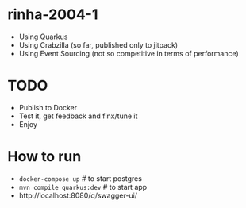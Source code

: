 # rinha-2004-1

* Using Quarkus
* Using Crabzilla (so far, published only to jitpack)
* Using Event Sourcing (not so competitive in terms of performance)

# TODO

* Publish to Docker
* Test it, get feedback and finx/tune it
* Enjoy

# How to run

* `docker-compose up`             # to start postgres
* `mvn compile quarkus:dev`       # to start app
* http://localhost:8080/q/swagger-ui/

